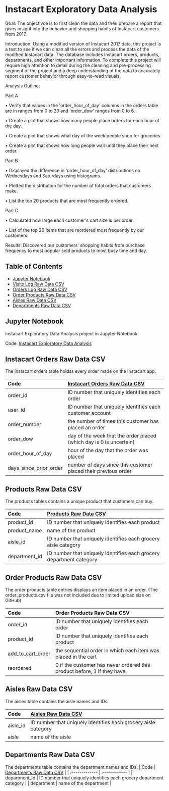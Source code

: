 # Instacart Exploratory Data Analysis

Goal: The objectivce is to  first clean the data and then prepare a report that gives insight into the behavior and shopping habits of Instacart customers from 2017.

Introduction: Using a modified version of Instacart 2017 data, this project is a test to see if we can clean all the errors and process the data of the modified Instacart data. The database includes Instacart orders, products, departments, and other important information. To complete this project will require high attention to detail during the cleaning and pre-processing segment of the project and a deep understanding of the data to accurately report customer behavior through easy-to-read visuals.

Analysis Outline: 

Part A

• Verify that values in the 'order_hour_of_day' columns in the orders table are in ranges from 0 to 23 and 'order_dow' ranges from 0 to 6.

• Create a plot that shows how many people place orders for each hour of the day.

• Create a plot that shows what day of the week people shop for groceries.

• Create a plot that shows how long people wait until they place their next order.

Part B

• Displayed the difference in 'order_hour_of_day' distributions on Wednesdays and Saturdays using histograms.

• Plotted the distribution for the number of total orders that customers make.

• List the top 20 products that are most frequently ordered.

Part C

• Calculated how large each customer's cart size is per order.

• List of the top 20 items that are reordered most frequently by our customers.

Results: Discovered our customers' shopping habits from purchase frequency to most popular sold products to most busy time and day. 

## Table of Contents
- [Jupyter Notebook](#jupyter-notebook)
- [Visits Log Raw Data CSV](#instacart-orders-raw-data-csv)
- [Orders Log Raw Data CSV](#products-raw-data-csv)
- [Order Products Raw Data CSV](#order=products-raw-data-csv)
- [Aisles Raw Data CSV](#aisles-raw-data-csv)
- [Departments Raw Data CSV](#departments-raw-data-csv)

<a name="headers"/>


## Jupyter Notebook
Instacart Exploratory Data Analysis project in Jupyter Notebook.

Code: [Instacart Exploratory Data Analysis](https://github.com/jasondo-da/tripleten_project_portfolio/blob/main/Sprint%207%20-%20insta_project/insta_cart_eda.ipynb)


## Instacart Orders Raw Data CSV
The instacart orders table holdss every order made on the Instacart app.

| Code | [Instacart Orders Raw Data CSV](https://github.com/jasondo-da/tripleten_project_portfolio/blob/main/Sprint%207%20-%20insta_project/instacart_orders.csv) |
| :------------- | :------------ |
| order_id | ID number that uniquely identifies each order |
| user_id | ID number that uniquely identifies each customer account |
| order_number | the number of times this customer has placed an order |
| order_dow | day of the week that the order placed (which day is 0 is uncertain) |
| order_hour_of_day | hour of the day that the order was placed |
| days_since_prior_order | number of days since this customer placed their previous order |


## Products Raw Data CSV
The products tables contains a unique product that customers can buy.

| Code | [Products Raw Data CSV](https://github.com/jasondo-da/tripleten_project_portfolio/blob/main/Sprint%207%20-%20insta_project/products.csv) |
| :------------- | :------------ |
| product_id | ID number that uniquely identifies each product |
| product_name | name of the product |
| aisle_id | ID number that uniquely identifies each grocery aisle category |
| department_id | ID number that uniquely identifies each grocery department category |


## Order Products Raw Data CSV
The order products table entries displays an item placed in an order. (The order_products.csv file was not included due to limited upload size on GitHub)

| Code | Order Products Raw Data CSV |
| :------------- | :------------ |
| order_id | ID number that uniquely identifies each order |
| product_id | ID number that uniquely identifies each product |
| add_to_cart_order | the sequential order in which each item was placed in the cart |
| reordered | 0 if the customer has never ordered this product before, 1 if they have |


## Aisles Raw Data CSV
The aisles table contains the aisle names and IDs.

| Code | [Aisles Raw Data CSV](https://github.com/jasondo-da/tripleten_project_portfolio/blob/main/Sprint%207%20-%20insta_project/aisles.csv) |
| :------------- | :------------ |
| aisle_id | ID number that uniquely identifies each grocery aisle category |
| aisle | name of the aisle |


## Departments Raw Data CSV
The departments table contains the department names and IDs.
| Code | [Departments Raw Data CSV](https://github.com/jasondo-da/tripleten_project_portfolio/blob/main/Sprint%207%20-%20insta_project/departments.csv) |
| :------------- | :------------ |
| department_id | ID number that uniquely identifies each grocery department category |
| department | name of the department |
